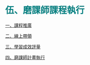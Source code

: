 # <font color=#007F80 face=微軟正黑體>伍、磨課師課程執行</font>

<a href="5-1.md" target="_self" title="課程推廣">一、課程推廣</a>

<a href="5-2.md" target="_self" title="線上帶領">二、線上帶領</a>

<a href="5-3.md" target="_self" title="學習成效評量 ">三、學習成效評量 </a>

<a href="5-4.md" target="_self" title="磨課師計畫執行">四、磨課師計畫執行</a>